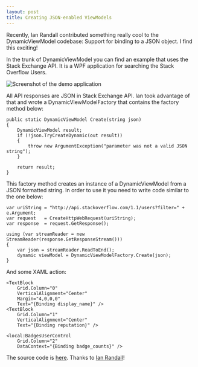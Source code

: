 ```yaml
---
layout: post
title: Creating JSON-enabled ViewModels
---
```


<p>Recently, Ian Randall&nbsp;contributed something really cool to the DynamicViewModel codebase:&nbsp;Support for binding to a JSON object.&nbsp;I find this exciting!&nbsp;</p>
<p>In the trunk of DynamicViewModel you can find an example that uses the Stack Exchange API. It is a WPF application for searching the Stack Overflow Users.&nbsp;</p>

<p><img src="http://farm9.staticflickr.com/8045/8398555224_d4ecaec7ae_o.png" alt="Screenshot of the demo application" /></p>

<p>All API responses are JSON in Stack Exchange API. Ian took advantage of that and wrote a DynamicViewModelFactory that contains the factory method below:</p>

```
public static DynamicViewModel Create(string json)
{
    DynamicViewModel result;
    if (!json.TryCreateDynamic(out result))
    {
        throw new ArgumentException("parameter was not a valid JSON string");
    }

    return result;
}
```

<p>This factory method creates an instance of a DynamicViewModel from a JSON formatted string. In order to use it you need to write code similar to the one below:</p>

```
var uriString = "http://api.stackoverflow.com/1.1/users?filter=" + e.Argument;
var request   = CreateHttpWebRequest(uriString);
var response  = request.GetResponse();

using (var streamReader = new StreamReader(response.GetResponseStream()))
{
    var json = streamReader.ReadToEnd();
    dynamic viewModel = DynamicViewModelFactory.Create(json);
}
```

<p>And some XAML action:</p>

```
<TextBlock
    Grid.Column="0"
    VerticalAlignment="Center"
    Margin="4,0,0,0"
    Text="{Binding display_name}" />
<TextBlock
    Grid.Column="1"
    VerticalAlignment="Center"
    Text="{Binding reputation}" />

<local:BadgesUserControl
    Grid.Column="2"
    DataContext="{Binding badge_counts}" />
```

<p>The source code is <a href="http://dynamicviewmodel.codeplex.com/SourceControl/list/changesets" target="_blank">here</a>. Thanks to&nbsp;<a href="http://xaml.geek.nz/contact" target="_self">Ian Randall</a>!</p>